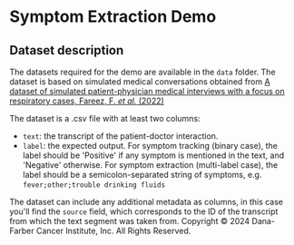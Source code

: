# Symptom Extraction Demo

## Dataset description

The datasets required for the demo are available in the `data` folder. The dataset is based on simulated medical conversations obtained from [A dataset of simulated patient-physician medical interviews with a focus on respiratory cases, Fareez, F. _et al._ (2022)](https://www.nature.com/articles/s41597-022-01423-1)

The dataset is a .csv file with at least two columns:
- `text`: the transcript of the patient-doctor interaction.
- `label`: the expected output. For symptom tracking (binary case), the label should be 'Positive' if any symptom is mentioned in the text, and 'Negative' otherwise. For symptom extraction (multi-label case), the label should be a semicolon-separated string of symptoms, e.g. `fever;other;trouble drinking fluids`

The dataset can include any additional metadata as columns, in this case you'll find the `source` field, which corresponds to the ID of the transcript from which the text segment was taken from.
Copyright © 2024 Dana-Farber Cancer Institute, Inc. All Rights Reserved.
